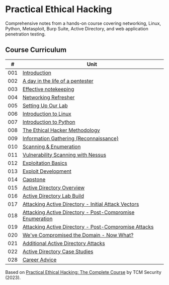 # Practical Ethical Hacking

Comprehensive notes from a hands-on course covering networking, Linux, Python, Metasploit, Burp Suite, Active Directory, and web application penetration testing.

## Course Curriculum

|  #  | Unit                                                                                                                                    |
| :-: | --------------------------------------------------------------------------------------------------------------------------------------- |
| 001 | [Introduction](01.%20Introduction.md)                                                                                                   |
| 002 | [A day in the life of a pentester](02.%20A%20day%20in%20the%20life%20of%20a%20pentester.md)                                             |
| 003 | [Effective notekeeping](03.%20Effective%20notekeeping.md)                                                                               |
| 004 | [Networking Refresher](04.%20Networking%20Refresher.md)                                                                                 |
| 005 | [Setting Up Our Lab](05.%20Setting%20up%20our%20lab.md)                                                                                 |
| 006 | [Introduction to Linux](06.%20Intro%20to%20Linux.md)                                                                                    |
| 007 | [Introduction to Python](07.%20Intro%20to%20Python.md)                                                                                  |
| 008 | [The Ethical Hacker Methodology](08.%20The%20Ethical%20Hacker%20Methodology.md)                                                         |
| 009 | [Information Gathering (Reconnaissance)](<09.%20Info%20Gathering%20(Reconnaissance).md>)                                                |
| 010 | [Scanning & Enumeration](10.%20Scanning%20&%20Enumeration.md)                                                                           |
| 011 | [Vulnerability Scanning with Nessus](11.%20Vulnerability%20Scanning%20with%20Nessus.md)                                                 |
| 012 | [Exploitation Basics](12.%20Exploitation%20Basics.md)                                                                                   |
| 013 | [Exploit Development](13.%20Exploit%20Development.md)                                                                                   |
| 014 | [Capstone](14.%20Capstone.md)                                                                                                           |
| 015 | [Active Directory Overview](15.%20Active%20Directory%20Overview.md)                                                                     |
| 016 | [Active Directory Lab Build](16.%20Active%20Directory%20Lab%20Build.md)                                                                 |
| 017 | [Attacking Active Directory - Initial Attack Vectors](17.%20Attacking%20Active%20Directory%20-%20Initial%20Attack%20Vectors.md)         |
| 018 | [Attacking Active Directory - Post-Compromise Enumeration](18.%20Attacking%20Active%20Directory%20-%20Post-Compromise%20Enumeration.md) |
| 019 | [Attacking Active Directory - Post-Compromise Attacks](19.%20Attacking%20Active%20Directory%20-%20Post-Compromise%20Attacks.md)         |
| 020 | [We've Compromised the Domain - Now What?](20.%20We've%20Compromised%20the%20Domain%20-%20Now%20What.md)                                |
| 021 | [Additional Active Directory Attacks](21.%20Additional%20Active%20Directory%20Attacks.md)                                               |
| 022 | [Active Directory Case Studies](22.%20Active%20Directory%20Case%20Studies.md)                                                           |
| 028 | [Career Advice](28.%20Career%20Advice.md)                                                                                               |

<!--
| 023 | [Post Exploitation](23.%20Post%20Exploitation.md)                                                                                       |
| 024 | [Web Application Enumeration - Revisited](24.%20Web%20Application%20Enumeration%20-%20Revisited.md)                                     |
| 025 | [Find & Exploit Common Web Vulnerabilities](25.%20Find%20&%20Exploit%20Common%20Web%20Vulnerabilities.md)                               |
| 026 | [Wireless Penetration Testing](26.%20Wireless%20Penetration%20Testing.md)                                                               |
| 027 | [Legal Documents and Report Writing](27.%20Legal%20Documents%20and%20Report%20Writing.md)                                               |                                                                                              | -->

Based on [Practical Ethical Hacking: The Complete Course](https://academy.tcm-sec.com/p/practical-ethical-hacking-the-complete-course) by TCM Security (2023).
